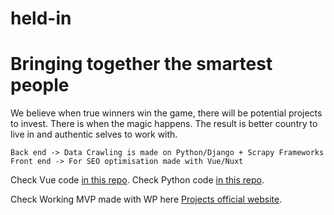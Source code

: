 # held-in
# Bringing together the smartest  people 
We believe when true winners win the game, there will be potential projects to invest. There is when the magic happens. The result is better country to live in and authentic selves to work with.

```
Back end -> Data Crawling is made on Python/Django + Scrapy Frameworks
Front end -> For SEO optimisation made with Vue/Nuxt

```

Check Vue code [in this repo](https://github.com/Khalimovs/datahack2020/).
Check Python code [in this repo](https://github.com/Khalimovs/held-in/).

Check Working MVP made with WP here [Projects official website](http://held-in.uz).
